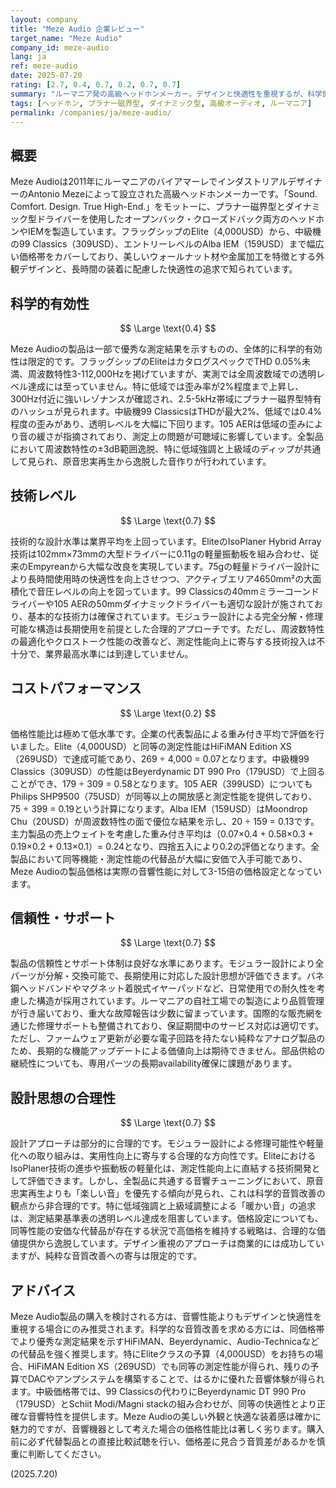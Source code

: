 ```yaml
---
layout: company
title: "Meze Audio 企業レビュー"
target_name: "Meze Audio"
company_id: meze-audio
lang: ja
ref: meze-audio
date: 2025-07-20
rating: [2.7, 0.4, 0.7, 0.2, 0.7, 0.7]
summary: "ルーマニア発の高級ヘッドホンメーカー。デザインと快適性を重視するが、科学的有効性と価格性能比に課題があります"
tags: [ヘッドホン, プラナー磁界型, ダイナミック型, 高級オーディオ, ルーマニア]
permalink: /companies/ja/meze-audio/
---
```


## 概要

Meze Audioは2011年にルーマニアのバイアマーレでインダストリアルデザイナーのAntonio Mezeによって設立された高級ヘッドホンメーカーです。「Sound. Comfort. Design. True High-End.」をモットーに、プラナー磁界型とダイナミック型ドライバーを使用したオープンバック・クローズドバック両方のヘッドホンやIEMを製造しています。フラッグシップのElite（4,000USD）から、中級機の99 Classics（309USD）、エントリーレベルのAlba IEM（159USD）まで幅広い価格帯をカバーしており、美しいウォールナット材や金属加工を特徴とする外観デザインと、長時間の装着に配慮した快適性の追求で知られています。

## 科学的有効性

$$ \Large \text{0.4} $$

Meze Audioの製品は一部で優秀な測定結果を示すものの、全体的に科学的有効性は限定的です。フラッグシップのEliteはカタログスペックでTHD 0.05%未満、周波数特性3-112,000Hzを掲げていますが、実測では全周波数域での透明レベル達成には至っていません。特に低域では歪み率が2%程度まで上昇し、300Hz付近に強いレゾナンスが確認され、2.5-5kHz帯域にプラナー磁界型特有のハッシュが見られます。中級機99 ClassicsはTHDが最大2%、低域では0.4%程度の歪みがあり、透明レベルを大幅に下回ります。105 AERは低域の歪みにより音の緩さが指摘されており、測定上の問題が可聴域に影響しています。全製品において周波数特性の±3dB範囲逸脱、特に低域強調と上級域のディップが共通して見られ、原音忠実再生から逸脱した音作りが行われています。

## 技術レベル

$$ \Large \text{0.7} $$

技術的な設計水準は業界平均を上回っています。EliteのIsoPlaner Hybrid Array技術は102mm×73mmの大型ドライバーに0.11gの軽量振動板を組み合わせ、従来のEmpyreanから大幅な改良を実現しています。75gの軽量ドライバー設計により長時間使用時の快適性を向上させつつ、アクティブエリア4650mm²の大面積化で音圧レベルの向上を図っています。99 Classicsの40mmミラーコーンドライバーや105 AERの50mmダイナミックドライバーも適切な設計が施されており、基本的な技術力は確保されています。モジュラー設計による完全分解・修理可能な構造は長期使用を前提とした合理的アプローチです。ただし、周波数特性の最適化やクロストーク性能の改善など、測定性能向上に寄与する技術投入は不十分で、業界最高水準には到達していません。

## コストパフォーマンス

$$ \Large \text{0.2} $$

価格性能比は極めて低水準です。企業の代表製品による重み付き平均で評価を行いました。Elite（4,000USD）と同等の測定性能はHiFiMAN Edition XS（269USD）で達成可能であり、269 ÷ 4,000 = 0.07となります。中級機99 Classics（309USD）の性能はBeyerdynamic DT 990 Pro（179USD）で上回ることができ、179 ÷ 309 = 0.58となります。105 AER（399USD）についてもPhilips SHP9500（75USD）が同等以上の開放感と測定性能を提供しており、75 ÷ 399 = 0.19という計算になります。Alba IEM（159USD）はMoondrop Chu（20USD）が周波数特性の面で優位な結果を示し、20 ÷ 159 = 0.13です。主力製品の売上ウェイトを考慮した重み付き平均は（0.07×0.4 + 0.58×0.3 + 0.19×0.2 + 0.13×0.1）= 0.24となり、四捨五入により0.2の評価となります。全製品において同等機能・測定性能の代替品が大幅に安価で入手可能であり、Meze Audioの製品価格は実際の音響性能に対して3-15倍の価格設定となっています。

## 信頼性・サポート

$$ \Large \text{0.7} $$

製品の信頼性とサポート体制は良好な水準にあります。モジュラー設計により全パーツが分解・交換可能で、長期使用に対応した設計思想が評価できます。バネ鋼ヘッドバンドやマグネット着脱式イヤーパッドなど、日常使用での耐久性を考慮した構造が採用されています。ルーマニアの自社工場での製造により品質管理が行き届いており、重大な故障報告は少数に留まっています。国際的な販売網を通じた修理サポートも整備されており、保証期間中のサービス対応は適切です。ただし、ファームウェア更新が必要な電子回路を持たない純粋なアナログ製品のため、長期的な機能アップデートによる価値向上は期待できません。部品供給の継続性についても、専用パーツの長期availability確保に課題があります。

## 設計思想の合理性

$$ \Large \text{0.7} $$

設計アプローチは部分的に合理的です。モジュラー設計による修理可能性や軽量化への取り組みは、実用性向上に寄与する合理的な方向性です。EliteにおけるIsoPlaner技術の進歩や振動板の軽量化は、測定性能向上に直結する技術開発として評価できます。しかし、全製品に共通する音響チューニングにおいて、原音忠実再生よりも「楽しい音」を優先する傾向が見られ、これは科学的音質改善の観点から非合理的です。特に低域強調と上級域調整による「暖かい音」の追求は、測定結果基準表の透明レベル達成を阻害しています。価格設定についても、同等性能の安価な代替品が存在する状況で高価格を維持する戦略は、合理的な価値提供から逸脱しています。デザイン重視のアプローチは商業的には成功していますが、純粋な音質改善への寄与は限定的です。

## アドバイス

Meze Audio製品の購入を検討される方は、音響性能よりもデザインと快適性を重視する場合にのみ推奨されます。科学的な音質改善を求める方には、同価格帯でより優秀な測定結果を示すHiFiMAN、Beyerdynamic、Audio-Technicaなどの代替品を強く推奨します。特にEliteクラスの予算（4,000USD）をお持ちの場合、HiFiMAN Edition XS（269USD）でも同等の測定性能が得られ、残りの予算でDACやアンプシステムを構築することで、はるかに優れた音響体験が得られます。中級価格帯では、99 Classicsの代わりにBeyerdynamic DT 990 Pro（179USD）とSchiit Modi/Magni stackの組み合わせが、同等の快適性とより正確な音響特性を提供します。Meze Audioの美しい外観と快適な装着感は確かに魅力的ですが、音響機器として考えた場合の価格性能比は著しく劣ります。購入前に必ず代替製品との直接比較試聴を行い、価格差に見合う音質差があるかを慎重に判断してください。

(2025.7.20)